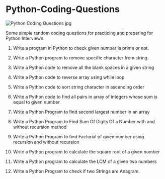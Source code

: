 # Python-Coding-Questions

![Python Coding Questions jpg](https://user-images.githubusercontent.com/89184566/208893681-f7492446-6e93-43ef-a5a8-057190754c75.png)

Some simple random coding questions for practicing and preparing for Python Interviews

1) Write a program in Python to check given number is prime or not.

2) Write a Python program to remove specific character from string.

3) Write a Python code to remove all the blank spaces in a given string

4) Write a Python code to reverse array using while loop

5) Write a Python code to sort string character in ascending order

6) Write a Python code to find all pairs in array of integers whose sum is equal to given number.

7) Write a Python Program to find second largest number in an array

8) Write a Python Program to Find Sum Of Digits Of a Number with and without recursion method

9) Write a Python Program to find Factorial of given number using recursion and without recursion

10) Write a Python program to calculate the square root of a given number

11) Write a Python program to calculate the LCM of a given two numbers

12) Write a Python Program to check if two Strings are Anagram.

